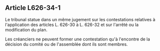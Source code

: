 Article L626-34-1
----
Le tribunal statue dans un même jugement sur les contestations relatives à
l'application des articles L. 626-30 à L. 626-32 et sur l'arrêté ou la
modification du plan.

Les créanciers ne peuvent former une contestation qu'à l'encontre de la décision
du comité ou de l'assemblée dont ils sont membres.
